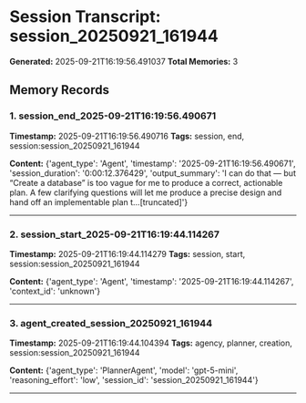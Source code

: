 # Session Transcript: session_20250921_161944

**Generated:** 2025-09-21T16:19:56.491037
**Total Memories:** 3

## Memory Records

### 1. session_end_2025-09-21T16:19:56.490671

**Timestamp:** 2025-09-21T16:19:56.490716
**Tags:** session, end, session:session_20250921_161944

**Content:** {'agent_type': 'Agent', 'timestamp': '2025-09-21T16:19:56.490671', 'session_duration': '0:00:12.376429', 'output_summary': 'I can do that — but “Create a database” is too vague for me to produce a correct, actionable plan. A few clarifying questions will let me produce a precise design and hand off an implementable plan t...[truncated]'}

---

### 2. session_start_2025-09-21T16:19:44.114267

**Timestamp:** 2025-09-21T16:19:44.114279
**Tags:** session, start, session:session_20250921_161944

**Content:** {'agent_type': 'Agent', 'timestamp': '2025-09-21T16:19:44.114267', 'context_id': 'unknown'}

---

### 3. agent_created_session_20250921_161944

**Timestamp:** 2025-09-21T16:19:44.104394
**Tags:** agency, planner, creation, session:session_20250921_161944

**Content:** {'agent_type': 'PlannerAgent', 'model': 'gpt-5-mini', 'reasoning_effort': 'low', 'session_id': 'session_20250921_161944'}

---

